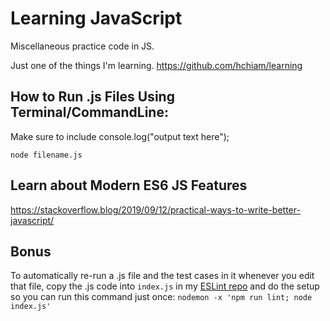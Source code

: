# Learning JavaScript

Miscellaneous practice code in JS.

Just one of the things I'm learning. https://github.com/hchiam/learning

## How to Run .js Files Using Terminal/CommandLine:

Make sure to include console.log("output text here");

    node filename.js

## Learn about Modern ES6 JS Features

https://stackoverflow.blog/2019/09/12/practical-ways-to-write-better-javascript/

## Bonus

To automatically re-run a .js file and the test cases in it whenever you edit that file, copy the .js code into `index.js` in my [ESLint repo](https://github.com/hchiam/learning-eslint-google) and do the setup so you can run this command just once: `nodemon -x 'npm run lint; node index.js'`

